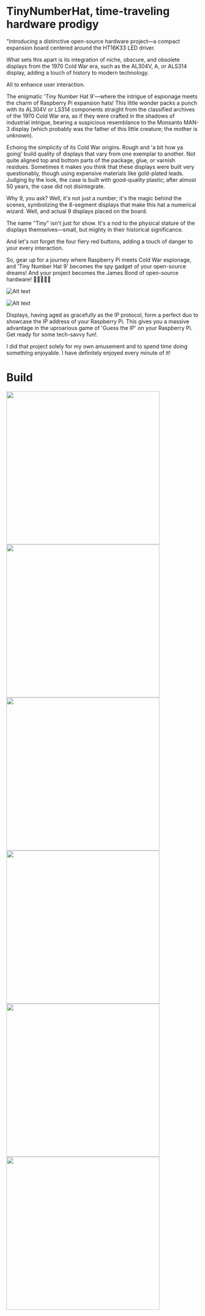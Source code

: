 # TinyNumberHat,  time-traveling hardware prodigy 

"Introducing a distinctive open-source hardware project—a compact expansion board centered around the HT16K33 LED driver.

What sets this apart is its integration of niche, obscure, and obsolete displays from the 1970 Cold War era, such as the AL304V, A, or ALS314 display, adding a touch of history to modern technology.

All to enhance user interaction.

The enigmatic 'Tiny Number Hat 9'—where the intrigue of espionage meets the charm of Raspberry Pi expansion hats! This little wonder packs a punch with its AL304V or LS314 components straight from the classified archives of the 1970 Cold War era, as if they were crafted in the shadows of industrial intrigue, bearing a suspicious resemblance to the Monsanto MAN-3 display (which probably was the father of this little creature; the mother is unknown).

Echoing the simplicity of its Cold War origins. Rough and 'a bit how ya going' build quality of displays that vary from one exemplar to another. Not quite aligned top and bottom parts of the package, glue, or varnish residues. Sometimes it makes you think that these displays were built very questionably, though using expensive materials like gold-plated leads. Judging by the look, the case is built with good-quality plastic; after almost 50 years, the case did not disintegrate.

Why 9, you ask? Well, it's not just a number; it's the magic behind the scenes, symbolizing the 8-segment displays that make this hat a numerical wizard. Well, and actual 9 displays placed on the board.

The name "Tiny" isn't just for show. It's a nod to the physical stature of the displays themselves—small, but mighty in their historical significance.

And let's not forget the four fiery red buttons, adding a touch of danger to your every interaction.

So, gear up for a journey where Raspberry Pi meets Cold War espionage, and 'Tiny Number Hat 9' becomes the spy gadget of your open-source dreams! And your project becomes the James Bond of open-source hardware! 🎩🕵️‍♂️🔴✨


![Alt text](TinyNumberHat_front.png)

![Alt text](TinyNumberHat_back.png)
 
 
Displays, having aged as gracefully as the IP protocol, form a perfect duo to showcase the IP address of your Raspberry Pi. This gives you a massive advantage in the uproarious game of 'Guess the IP' on your Raspberry Pi. Get ready for some tech-savvy fun!.

I did that project solely for my own amusement and to spend time doing something enjoyable.
I have definitely enjoyed every minute of it!

# Build 
<img src="images/IMG_4518.jpeg" width="400"/>
<img src="images/IMG_4527.jpeg" width="400"/>
<img src="images/IMG_4520.jpeg" width="400"/>


<img src="images/IMG_4530 2.jpeg" width="400"/>
<img src="images/IMG_4538.jpeg" width="400"/>
<img src="images/IMG_4552.jpeg" width="400"/>